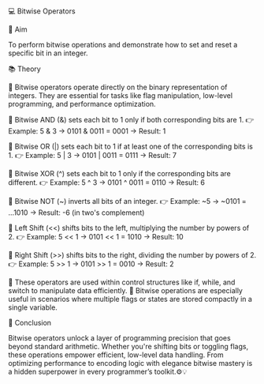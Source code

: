 💻 Bitwise Operators

🎯 Aim

To perform bitwise operations and demonstrate how to set and reset a specific bit in an integer.

📚 Theory

🔹 Bitwise operators operate directly on the binary representation of integers. They are essential for tasks like flag manipulation, low-level programming, and performance optimization.

🔹 Bitwise AND (&) sets each bit to 1 only if both corresponding bits are 1.
👉 Example: 5 & 3 → 0101 & 0011 = 0001 → Result: 1

🔹 Bitwise OR (|) sets each bit to 1 if at least one of the corresponding bits is 1.
👉 Example: 5 | 3 → 0101 | 0011 = 0111 → Result: 7

🔹 Bitwise XOR (^) sets each bit to 1 only if the corresponding bits are different.
👉 Example: 5 ^ 3 → 0101 ^ 0011 = 0110 → Result: 6

🔹 Bitwise NOT (~) inverts all bits of an integer.
👉 Example: ~5 → ~0101 = ...1010 → Result: -6 (in two's complement)

🔹 Left Shift (<<) shifts bits to the left, multiplying the number by powers of 2.
👉 Example: 5 << 1 → 0101 << 1 = 1010 → Result: 10

🔹 Right Shift (>>) shifts bits to the right, dividing the number by powers of 2.
👉 Example: 5 >> 1 → 0101 >> 1 = 0010 → Result: 2

🔹 These operators are used within control structures like if, while, and switch to manipulate data efficiently.
🔹 Bitwise operations are especially useful in scenarios where multiple flags or states are stored compactly in a single variable.

🧠 Conclusion

Bitwise operators unlock a layer of programming precision that goes beyond standard arithmetic. Whether you're shifting bits or toggling flags, these operations empower efficient, low-level data handling. From optimizing performance to encoding logic with elegance bitwise mastery is a hidden superpower in every programmer’s toolkit.⚙️💡
